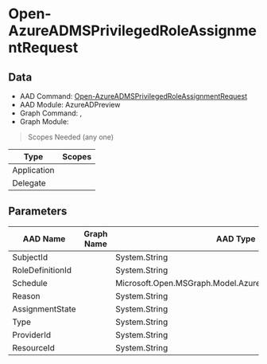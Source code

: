 # Open-AzureADMSPrivilegedRoleAssignmentRequest

> 

## Data

+ AAD Command: [Open-AzureADMSPrivilegedRoleAssignmentRequest](https://docs.microsoft.com/en-us/powershell/module/AzureADPreview/Open-AzureADMSPrivilegedRoleAssignmentRequest)
+ AAD Module: AzureADPreview
+ Graph Command: [](), []()
+ Graph Module: 

> Scopes Needed (any one)

|Type|Scopes|
|---|---|
|Application||
|Delegate||

## Parameters

|AAD Name|Graph Name|AAD Type|Graph Type|Infos|
|---|---|---|---|---|
|SubjectId||System.String|||
|RoleDefinitionId||System.String|||
|Schedule||Microsoft.Open.MSGraph.Model.AzureADMSPrivilegedSchedule|||
|Reason||System.String|||
|AssignmentState||System.String|||
|Type||System.String|||
|ProviderId||System.String|||
|ResourceId||System.String|||

